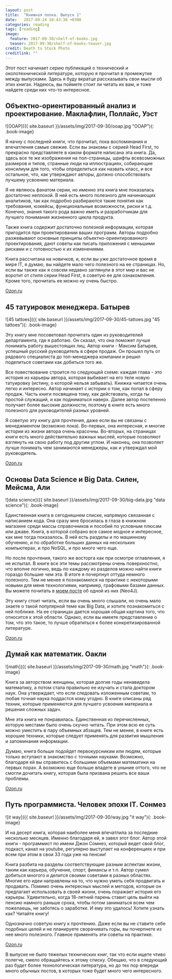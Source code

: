 ```yaml
---
layout: post
title:  "Книжная полка. Выпуск 1"
date:   2017-09-24 18:43:30 +0300
categories: reading
tags: [reading]
image:
  feature: 2017-09-30/shelf-of-books.jpg
  teaser: 2017-09-30/shelf-of-books-teaser.jpg
credit: Death to Stock Photo
creditlink: ""
---
```


Этот пост начинает серию публикаций о технический и околотехнической литературе, которую я прочитал в промежутке между выпусками. Здесь я буду вкратце рассказывать свои мысли об этих книгах. Надеюсь, вы поймете стоит ли читать их вам, и тоже найдете среди них что-то интересное.

## Объектно-ориентированный анализ и проектирование. Маклафлин, Поллайс, Уэст
![OOAP]({{ site.baseurl }}/assets/img/2017-09-30/ooap.jpg "OOAP"){: .book-image}

Я начну с последней книги, что прочитал, пока воспоминания и впечатления самые свежие. Если вы знакомы с серией Head First, то прекрасно представляете в каком формате написана эта книга. Да, здесь все те же изображения на пол-страницы, шрифты всевозможных размеров и типов, странные люди на иллюстрациях, собирающие консилиум для того, чтобы определиться как назвать класс, и все остальное, что, как утверждают авторы, должно способствовать лучшему усвоению материала.

Я не являюсь фанатом серии, но именно эта книга мне показалась достаточно неплохой. В ней есть много полезного для начинающих аналитиков, так как подробно разбираются такие понятия как требования, юзкейсы, функциональные возможности, риски и т.д. Конечно, знания такого рода важно иметь и разработчикам для лучшего понимания жизненного цикла продукта.

Также книга содержит достаточно полезной информации, которая пригодится при проектировании ваших программ. Авторы подробно разжевывают основные принципы объектно-ориентированного проектирования, дают советы как писать приложения с меньшими рисками и с готовностью к их изменениями.

Книга рассчитана на новичков, и, если вы уже достаточное время в мире IT, я думаю, вы найдете мало чего полезного на ее страницах. Но, если вы также как я совсем недавно заглянули в этот мир и вас не воротит от стиля серии Head First, я советую ее для ознакомления. Кроме того, прочитать ее можно ну очень быстро.

[Ozon.ru](https://www.ozon.ru/context/detail/id/19665827/)

## 45 татуировок менеджера. Батырев
![45 tattoes]({{ site.baseurl }}/assets/img/2017-09-30/45-tattoes.jpg "45 tattoes"){: .book-image}

Эту книгу мне посоветовал прочитать один из руководителей департамента, где я работаю. Он сказал, что она поможет лучше понимать работу вышестоящих лиц. Автор книги - Максим Батырев, успешный русский руководитель в сфере продаж. Он прошел путь от рядового специалиста до топ-менеджера компании и решил поделиться советами как добиться того же.

Все повествование строится по следующей схеме: каждая глава - это история из карьеры автора, которая выбивает на его теле новую татуировку (истину, о которой нельзя забывать). Книжка читается очень легко и интересно. Автор начинает с истории о том, как попал в сферу продаж. Часть книги посвящена тому, как действовать, когда ты простой служащий, и как подниматься наверх. Далее автор постепенно получает более высокие должности, поэтому в книге есть много полезного для руководителей разных уровней.

Я советую эту книгу для прочтения, даже если вы не связаны с менеджментом (возможно пока). Во-первых, она интересная, и многие истории из жизни автора очень красочны. Во-вторых, на страницах книги есть много действительно важных мыслей, которые позволяют взглянуть на свою работу под другим углом. И наконец, она позволяет лучше понимать чем занимаются менеджеры, как и утверждал мой руководитель.

[Ozon.ru](https://www.ozon.ru/context/detail/id/23737592/)

## Основы Data Science и Big Data. Силен, Мейсма, Али
![data science]({{ site.baseurl }}/assets/img/2017-09-30/big-data.jpg "data science"){: .book-image}

Единственная книга в сегодняшнем списке, напрямую связанная с написанием кода. Она сразу мне бросилась в глаза в книжном магазине среди массы справочников и пособий по условным плюсам или джаве. Книга, в которой собрано все самое модное и интересное, как мне тогда показалось. В ней есть разделы и по машинному обучению, и по обработке больших данных на нескольких компьютерах, и про NoSQL, и про много чего еще.

Но после прочтения, такого же восторга как при осмотре оглавления, я не испытал. В книге все эти темы рассмотрены очень поверхностно, что вполне логично, ведь по каждому из разделов можно найти книги гораздо большие чем эта. В итоге я почерпнул оттуда немного полезного. Тем не менее я познакомился на практике с некоторыми новыми для меня технологиями, например, графовыми базами данных. Вы можете почитать в [моем посте](https://alexeykalina.github.io/technologies/telegram-bot-part1.html) об одной из них (Neo4J).

Эту книгу стоит читать, если вы очень много слышали, но очень мало знаете о такой популярной теме как Big Data, и хотите познакомиться с ней поближе. На ее страницах дается хорошая общая картина того, что относится к этой области. Однако, если вы имеете представление о том, что это такое, то лучше обратиться к более конкретизированной литературе.

[Ozon.ru](https://www.ozon.ru/context/detail/id/139191940/)

## Думай как математик. Оакли
![math]({{ site.baseurl }}/assets/img/2017-09-30/math.jpg "math"){: .book-image}

Книга за авторством женщины, которая долгие годы ненавидела математику, а потом стала правильно ее изучать и стала доктором наук. Она утверждает, что если следовать изложенным советам, то любая точная наука поддастся кому угодно. В книге описаны ряд техник, которые применяются для лучшего усвоения материала и решения сложных задач.

Мне эта книга не понравилась. Единственная из перечисленных, которую местами было очень скучно читать. При этом всю ее суть можно уместить в пару объемных абзацев. Тем не менее, в книге есть хорошие техники, которые следует применять для развития мышления и запоминания информации.

Думаю, книга больше подойдет первокурсникам или людям, которые только вступают в знакомство с точными науками. Возможно, благодаря ей вы справитесь с большими объемами математики на первых порах. А возможно еще больше впадете в уныние оттого, что не смогли дочитать книгу, которая была призвана решить все ваши проблемы.

[Ozon.ru](https://www.ozon.ru/context/detail/id/33253422/)

## Путь программиста. Человек эпохи IT. Сонмез
![it way]({{ site.baseurl }}/assets/img/2017-09-30/way.jpg "it way"){: .book-image}

И на десерт книга, которая наиболее меня впечатлила за последние несколько месяцев. Именно благодаря ей, я завел этот блог. Автор этой книги - программист по имени Джон Сомнез, который ведет свой блог, подкаст, канал на youtube, регулярно выступает на конференциях и при всем при этом в свои 33 года уже на пенсии!

Книга разбита на разделы соответствующие разным аспектам жизни, таким как карьера, обучение, спорт, финансы и т.п. Автор сумел добиться многого и делится своими советами в разных областях. Многие его идеи направлены на то, что нужно  уметь себя продвигать и продавать. Помимо очень интересных мыслей и методов, которые он предлагает использовать в своей жизни, очень поражает история его карьеры. Удивительно, когда 18-летний парень ставит цель выйти на пенсию намного раньше срока, чтобы потом заниматься всем чем пожелаешь, не заботясь о заработке. И ему это удалось! Хотите узнать как? Читайте книгу!

Однозначно советую книгу к прочтению. Даже если вы не ставите себе подобных целей и не планируете сворачивать горы, вы почерпнете из нее много полезного. Главное применять эти советы на практике.

[Ozon.ru](https://www.ozon.ru/context/detail/id/34792421/)

В выпуске не было тяжелых технических книг, так что если ищете чтиво полегче, смело обращайтесь к этому списку. Обещаю, что в следующий раз будет более технологическая литература, но до тех пор впереди много обычных постов, в которых тоже будет много чего интересного.

